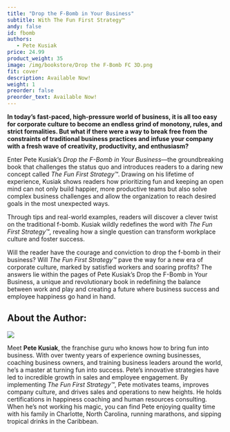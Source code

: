 ```yaml
---
title: "Drop the F-Bomb in Your Business"
subtitle: With The Fun First Strategy™
andy: false
id: fbomb
authors:
   - Pete Kusiak
price: 24.99
product_weight: 35
image: /img/bookstore/Drop the F-Bomb FC 3D.png
fit: cover
description: Available Now!
weight: 1
preorder: false
preorder_text: Available Now!
---
```


**In today’s fast-paced, high-pressure world of business, it is all too easy for corporate culture to become an endless grind of monotony, rules, and strict formalities. But what if there were a way to break free from the constraints of traditional business practices and infuse your company with a fresh wave of creativity, productivity, and enthusiasm?**

Enter Pete Kusiak’s *Drop the F-Bomb in Your Business*—the groundbreaking book that challenges the status quo and introduces readers to a daring new concept called *The Fun First Strategy™*. Drawing on his lifetime of experience, Kusiak shows readers how prioritizing fun and keeping an open mind can not only build happier, more productive teams but also solve complex business challenges and allow the organization to reach desired goals in the most unexpected ways. 

Through tips and real-world examples, readers will discover a clever twist on the traditional f-bomb. Kusiak wildly redefines the word with *The Fun First Strategy™*, revealing how a single question can transform workplace culture and foster success. 

Will the reader have the courage and conviction to drop the f-bomb in their business? Will *The Fun First Strategy™* pave the way for a new era of corporate culture, marked by satisfied workers and soaring profits? The answers lie within the pages of Pete Kusiak’s Drop the F-Bomb in Your Business, a unique and revolutionary book in redefining the balance between work and play and creating a future where business success and employee happiness go hand in hand.


## About the Author: 
<img src="/img/authors/fbomb.png" style="" class="author-image">

Meet **Pete Kusiak**, the franchise guru who knows how to bring fun into business. With over twenty years of experience owning businesses, coaching business owners, and training business leaders around the world, he’s a master at turning fun into success. Pete’s innovative strategies have led to incredible growth in sales and employee engagement. By implementing *The Fun First Strategy™*, Pete motivates teams, improves company culture, and drives sales and operations to new heights. He holds certifications in happiness coaching and human resources consulting. When he’s not working his magic, you can find Pete enjoying quality time with his family in Charlotte, North Carolina, running marathons, and sipping tropical drinks in the Caribbean.
